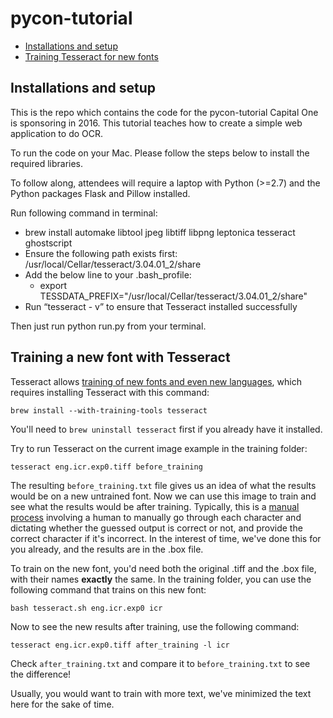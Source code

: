 # pycon-tutorial

- [Installations and setup](#setup)
- [Training Tesseract for new fonts](#training)

## <a name="setup"></a>Installations and setup
This is the repo which contains the code for the pycon-tutorial Capital One is sponsoring in 2016. This tutorial teaches
how to create a simple web application to do OCR.

To run the code on your Mac. Please follow the steps below to install the required libraries.

To follow along, attendees will require a laptop with Python (>=2.7) and the Python packages Flask and Pillow installed.

Run following command in terminal:

- brew install automake libtool jpeg libtiff libpng leptonica tesseract ghostscript
- Ensure the following path exists first: /usr/local/Cellar/tesseract/3.04.01_2/share
- Add the below line to your .bash_profile:
  - export TESSDATA_PREFIX="/usr/local/Cellar/tesseract/3.04.01_2/share"
- Run “tesseract - v” to ensure that Tesseract installed successfully

Then just run python run.py from your terminal.


## <a name="training"></a>Training a new font with Tesseract
Tesseract allows [training of new fonts and even new languages](https://github.com/tesseract-ocr/tesseract/wiki/Training-Tesseract), which requires installing Tesseract with this command:
```
brew install --with-training-tools tesseract
```

You'll need to `brew uninstall tesseract` first if you already have it installed.

Try to run Tesseract on the current image example in the training folder:

```
tesseract eng.icr.exp0.tiff before_training
```

The resulting `before_training.txt` file gives us an idea of what the results would be on a new untrained font.  Now we can use this image to train and see what the results would be after training. Typically, this is a [manual process](http://pp19dd.com/tesseract-ocr-chopper/) involving a human to manually go through each character and dictating whether the guessed output is correct or not, and provide the correct character if it's incorrect. In the interest of time, we've done this for you already, and the results are in the .box file.

To train on the new font, you'd need both the original .tiff and the .box file, with their names **exactly** the same. In the training folder, you can use the following command that trains on this new font:

```
bash tesseract.sh eng.icr.exp0 icr
```

Now to see the new results after training, use the following command:

```
tesseract eng.icr.exp0.tiff after_training -l icr
```

Check `after_training.txt` and compare it to `before_training.txt` to see the difference!

Usually, you would want to train with more text, we've minimized the text here for the sake of time.
